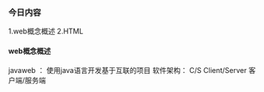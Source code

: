 ### 今日内容
1.web概念概述
2.HTML

#### web概念概述

javaweb ：
    使用java语言开发基于互联的项目
软件架构：
    C/S Client/Server 客户端/服务端
    